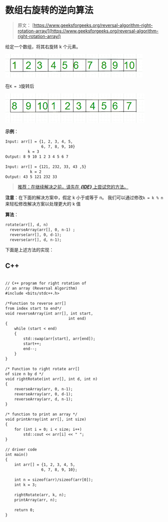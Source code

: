 # 数组右旋转的逆向算法

> 原文： [https://www.geeksforgeeks.org/reversal-algorithm-right-rotation-array/](https://www.geeksforgeeks.org/reversal-algorithm-right-rotation-array/)

给定一个数组，将其右旋转 k 个元素。

![](img/b754fc0e3ccfcef7c392803d8a2b0aee.png)

在`K = 3`旋转后

![](img/ac62c9abc5e2cff356e1adf44883f9b9.png)

**示例**：

```
Input: arr[] = {1, 2, 3, 4, 5, 
                6, 7, 8, 9, 10}
          k = 3
Output: 8 9 10 1 2 3 4 5 6 7

Input: arr[] = {121, 232, 33, 43 ,5}
           k = 2
Output: 43 5 121 232 33

```

> [推荐：在继续解决之前，请先在 ***{IDE}*** 上尝试您的方法。](https://ide.geeksforgeeks.org/)

 **注意**：在下面的解决方案中，假定 k 小于或等于 n。 我们可以通过修改`k = k % n`来轻松修改解决方案以处理更大的 k 值

**算法**：

```
rotate(arr[], d, n)
  reverseArray(arr[], 0, n-1) ;
  reverse(arr[], 0, d-1);
  reverse(arr[], d, n-1);
```

下面是上述方法的实现：

## C++ 

```

// C++ program for right rotation of  
// an array (Reversal Algorithm) 
#include <bits/stdc++.h> 

/*Function to reverse arr[]  
from index start to end*/
void reverseArray(int arr[], int start, 
                            int end) 
{ 
    while (start < end) 
    { 
        std::swap(arr[start], arr[end]); 
        start++; 
        end--; 
    } 
} 

/* Function to right rotate arr[] 
of size n by d */
void rightRotate(int arr[], int d, int n) 
{ 
    reverseArray(arr, 0, n-1); 
    reverseArray(arr, 0, d-1); 
    reverseArray(arr, d, n-1); 
} 

/* function to print an array */
void printArray(int arr[], int size) 
{ 
    for (int i = 0; i < size; i++) 
        std::cout << arr[i] << " "; 
} 

// driver code 
int main() 
{ 
    int arr[] = {1, 2, 3, 4, 5,  
                6, 7, 8, 9, 10}; 

    int n = sizeof(arr)/sizeof(arr[0]); 
    int k = 3; 

    rightRotate(arr, k, n); 
    printArray(arr, n); 

    return 0; 
}  

```